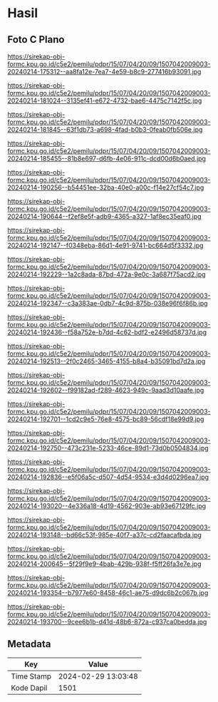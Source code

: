 # Hasil

## Foto C Plano

https://sirekap-obj-formc.kpu.go.id/c5e2/pemilu/pdpr/15/07/04/20/09/1507042009003-20240214-175312--aa8fa12e-7ea7-4e59-b8c9-277416b93091.jpg

https://sirekap-obj-formc.kpu.go.id/c5e2/pemilu/pdpr/15/07/04/20/09/1507042009003-20240214-181024--3135ef41-e672-4732-bae6-4475c7142f5c.jpg

https://sirekap-obj-formc.kpu.go.id/c5e2/pemilu/pdpr/15/07/04/20/09/1507042009003-20240214-181845--63f1db73-a698-4fad-b0b3-0feab0fb506e.jpg

https://sirekap-obj-formc.kpu.go.id/c5e2/pemilu/pdpr/15/07/04/20/09/1507042009003-20240214-185455--81b8e697-d6fb-4e06-911c-dcd00d6b0aed.jpg

https://sirekap-obj-formc.kpu.go.id/c5e2/pemilu/pdpr/15/07/04/20/09/1507042009003-20240214-190256--b54451ee-32ba-40e0-a00c-f14e27cf54c7.jpg

https://sirekap-obj-formc.kpu.go.id/c5e2/pemilu/pdpr/15/07/04/20/09/1507042009003-20240214-190644--f2ef8e5f-adb9-4365-a327-1af8ec35eaf0.jpg

https://sirekap-obj-formc.kpu.go.id/c5e2/pemilu/pdpr/15/07/04/20/09/1507042009003-20240214-192147--f0348eba-86d1-4e91-9741-bc664d5f3332.jpg

https://sirekap-obj-formc.kpu.go.id/c5e2/pemilu/pdpr/15/07/04/20/09/1507042009003-20240214-192229--1a2c8ada-87bd-472a-9e0c-3a687f75acd2.jpg

https://sirekap-obj-formc.kpu.go.id/c5e2/pemilu/pdpr/15/07/04/20/09/1507042009003-20240214-192347--c3a383ae-0db7-4c9d-875b-038e96f6f86b.jpg

https://sirekap-obj-formc.kpu.go.id/c5e2/pemilu/pdpr/15/07/04/20/09/1507042009003-20240214-192436--f58a752e-b7dd-4c62-bdf2-e2496d58737d.jpg

https://sirekap-obj-formc.kpu.go.id/c5e2/pemilu/pdpr/15/07/04/20/09/1507042009003-20240214-192513--2f0c2465-3465-4155-b8a4-b35091bd7d2a.jpg

https://sirekap-obj-formc.kpu.go.id/c5e2/pemilu/pdpr/15/07/04/20/09/1507042009003-20240214-192602--f99182ad-f289-4623-949c-9aad3d10aafe.jpg

https://sirekap-obj-formc.kpu.go.id/c5e2/pemilu/pdpr/15/07/04/20/09/1507042009003-20240214-192701--1cd2c9e5-76e8-4575-bc89-56cdf18e99d9.jpg

https://sirekap-obj-formc.kpu.go.id/c5e2/pemilu/pdpr/15/07/04/20/09/1507042009003-20240214-192750--473c231e-5233-46ce-89d1-73d0b0504834.jpg

https://sirekap-obj-formc.kpu.go.id/c5e2/pemilu/pdpr/15/07/04/20/09/1507042009003-20240214-192836--e5f06a5c-d507-4d54-9534-e3d4d0296ea7.jpg

https://sirekap-obj-formc.kpu.go.id/c5e2/pemilu/pdpr/15/07/04/20/09/1507042009003-20240214-193020--4e336a18-4d19-4562-903e-ab93e67129fc.jpg

https://sirekap-obj-formc.kpu.go.id/c5e2/pemilu/pdpr/15/07/04/20/09/1507042009003-20240214-193148--bd66c53f-985e-40f7-a37c-cd2faacafbda.jpg

https://sirekap-obj-formc.kpu.go.id/c5e2/pemilu/pdpr/15/07/04/20/09/1507042009003-20240214-200645--5f29f9e9-4bab-429b-938f-f5ff26fa3e7e.jpg

https://sirekap-obj-formc.kpu.go.id/c5e2/pemilu/pdpr/15/07/04/20/09/1507042009003-20240214-193354--b7977e60-8458-46c1-ae75-d9dc6b2c067b.jpg

https://sirekap-obj-formc.kpu.go.id/c5e2/pemilu/pdpr/15/07/04/20/09/1507042009003-20240214-193700--9cee6b1b-d41d-48b6-872a-c937ca0bedda.jpg


## Metadata

| Key        | Value               |
| ---------- | ------------------- |
| Time Stamp | 2024-02-29 13:03:48 |
| Kode Dapil | 1501                |



